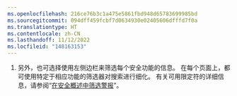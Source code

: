 ```yaml
---
ms.openlocfilehash: 216ce76b3c1a475e5861fbd948d65783699985bd
ms.sourcegitcommit: 094dff459fcbf7d0634930e02405606dfffd7f0a
ms.translationtype: HT
ms.contentlocale: zh-CN
ms.lasthandoff: 11/12/2022
ms.locfileid: "148163153"
---
```

1. 另外，也可选择使用左侧边栏来筛选每个安全功能的信息。 在每个页面上，都可使用特定于相应功能的筛选器对搜索进行细化。 有关可用限定符的详细信息，请参阅“[在安全概述中筛选警报](/code-security/security-overview/filtering-alerts-in-the-security-overview)”。
